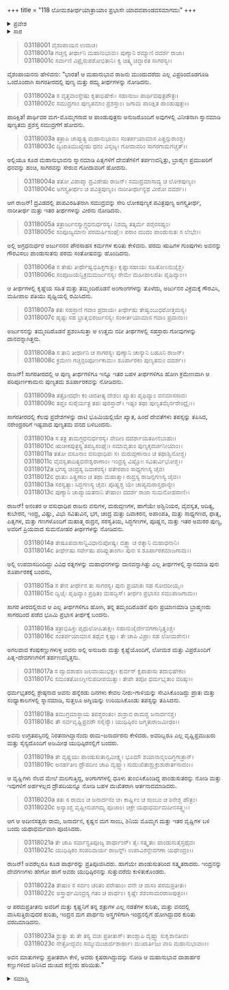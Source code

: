 +++
title = "118 ಲೋಮಶತೀರ್ಥಯಾತ್ರಾಯಾಂ ಪ್ರಭಾಸೇ ಯಾದವಪಾಂಡವಸಮಾಗಮಃ"
+++

<details><summary>ಪ್ರವೇಶ</summary>


।।   ಓಂ ಓಂ ನಮೋ ನಾರಾಯಣಾಯ।।   ಶ್ರೀ ವೇದವ್ಯಾಸಾಯ ನಮಃ ।।

ಶ್ರೀ ಕೃಷ್ಣದ್ವೈಪಾಯನ ವೇದವ್ಯಾಸ ವಿರಚಿತ  

**ಶ್ರೀ ಮಹಾಭಾರತ**

**ಆರಣ್ಯಕ ಪರ್ವ**

**ತೀರ್ಥಯಾತ್ರಾ ಪರ್ವ**

**ಅಧ್ಯಾಯ 118**

</details>


<details><summary>ಸಾರ</summary>

ತೀರ್ಥಯಾತ್ರೆಯನ್ನು ಮುಂದುವರೆಸಿ ಯುಧಿಷ್ಠಿರನು ಪ್ರಭಾಸಕ್ಷೇತ್ರಕ್ಕೆ ಬಂದುದು (1-15). ರಾಮ-ಜನಾರ್ದನರು ಮತ್ತು ಇತರ ವೃಷ್ಣಿಗಳು ಪಾಂಡವರ ಕಷ್ಟವನ್ನು ನೋಡಿ ದುಃಖಿಸಿದುದು (16-23).

</details>


> 03118001 ವೈಶಂಪಾಯನ ಉವಾಚ।  
03118001a ಗಚ್ಚನ್ಸ ತೀರ್ಥಾನಿ ಮಹಾನುಭಾವಃ।
	ಪುಣ್ಯಾನಿ ರಮ್ಯಾಣಿ ದದರ್ಶ ರಾಜಾ।  
> 03118001c ಸರ್ವಾಣಿ ವಿಪ್ರೈರುಪಶೋಭಿತಾನಿ।
	ಕ್ವ ಚಿತ್ಕ್ವ ಚಿದ್ಭಾರತ ಸಾಗರಸ್ಯ।।  

ವೈಶಂಪಾಯನನು ಹೇಳಿದನು: “ಭಾರತ! ಆ ಮಹಾನುಭಾವ ರಾಜನು ಮುಂದುವರೆದು ಎಲ್ಲ ವಿಪ್ರರಿಂದೊಡಗೂಡಿ ಒಂದೊಂದಾಗಿ ಸಾಗರತೀರದಲ್ಲಿ ಪುಣ್ಯ ಮತ್ತು ರಮ್ಯ ತೀರ್ಥಗಳನ್ನು ನೋಡಿದನು.

> 03118002a ಸ ವೃತ್ತವಾಂಸ್ತೇಷು ಕೃತಾಭಿಷೇಕಃ।
	ಸಹಾನುಜಃ ಪಾರ್ಥಿವಪುತ್ರಪೌತ್ರಃ।  
> 03118002c ಸಮುದ್ರಗಾಂ ಪುಣ್ಯತಮಾಂ ಪ್ರಶಸ್ತಾಂ।
	ಜಗಾಮ ಪಾರಿಕ್ಷಿತ ಪಾಂಡುಪುತ್ರಃ।।  

ಪಾರಿಕ್ಷಿತ! ಪಾರ್ಥಿವರ ಮಗ-ಮೊಮ್ಮಗನಾದ ಆ ಪಾಂಡುಪುತ್ರನು ಅನುಜರೊಂದಿಗೆ ಅವುಗಳಲ್ಲಿ ವಿನೀತನಾಗಿ ಸ್ನಾನಮಾಡಿ ಪುಣ್ಯತಮ ಪ್ರಶಸ್ತ ಸಮುದ್ರಗೆಗೆ ಹೋದನು.

> 03118003a ತತ್ರಾಪಿ ಚಾಪ್ಲುತ್ಯ ಮಹಾನುಭಾವಃ।
	ಸಂತರ್ಪಯಾಮಾಸ ಪಿತೄನ್ಸುರಾಂಶ್ಚ।  
> 03118003c ದ್ವಿಜಾತಿಮುಖ್ಯೇಷು ಧನಂ ವಿಸೃಜ್ಯ।
	ಗೋದಾವರಿಂ ಸಾಗರಗಾಮಗಚ್ಚತ್।।  

ಅಲ್ಲಿಯೂ ಕೂಡ ಮಹಾನುಭಾವನು ಸ್ನಾನಮಾಡಿ ಪಿತೃಗಳಿಗೆ ದೇವತೆಗಳಿಗೆ ತರ್ಪಣವನ್ನಿತ್ತು, ಬ್ರಾಹ್ಮಣ ಪ್ರಮುಖರಿಗೆ ಧನವನ್ನು ಹಂಚಿ, ಸಾಗರವನ್ನು ಸೇರುವ ಗೋದಾವರಿಗೆ ಹೋದನು.

> 03118004a ತತೋ ವಿಪಾಪ್ಮಾ ದ್ರವಿಡೇಷು ರಾಜನ್।
	ಸಮುದ್ರಮಾಸಾದ್ಯ ಚ ಲೋಕಪುಣ್ಯಂ।  
> 03118004c ಅಗಸ್ತ್ಯತೀರ್ಥಂ ಚ ಪವಿತ್ರಪುಣ್ಯಂ।
	ನಾರೀತೀರ್ಥಾನ್ಯಥ ವೀರೋ ದದರ್ಶ।।   

ಆಗ ರಾಜನ್! ದ್ರವಿಡದಲ್ಲಿ ಪಾಪವಿರಹಿತನಾಗಿ ಸಮುದ್ರವನ್ನು ಸೇರಿ ಲೋಕಪುಣ್ಯಕ ಪವಿತ್ರಪುಣ್ಯ ಅಗಸ್ತ್ಯತೀರ್ಥ, ನಾರೀತೀರ್ಥ ಮತ್ತು ಇತರ ತೀರ್ಥಗಳನ್ನು ವೀರನು ನೋಡಿದನು.

> 03118005a ತತ್ರಾರ್ಜುನಸ್ಯಾಗ್ರ್ಯಧನುರ್ಧರಸ್ಯ।
	ನಿಶಮ್ಯ ತತ್ಕರ್ಮ ಪರೈರಸಹ್ಯಂ।  
> 03118005c ಸಂಪೂಜ್ಯಮಾನಃ ಪರಮರ್ಷಿಸಂಘೈಃ।
	ಪರಾಂ ಮುದಂ ಪಾಂಡುಸುತಃ ಸ ಲೇಭೇ।।  

ಅಲ್ಲಿ ಅಗ್ರಧನುರ್ಧರ ಅರ್ಜುನನನ ಪೌರಸಾಹಸ ಕರ್ಮಗಳ ಕುರಿತು ಕೇಳಿದನು. ಪರಮ ಋಷಿಗಳ ಗುಂಪುಗಳು ಅವನನ್ನು ಗೌರವಿಸಲು ಪಾಂಡುಸುತನು ಪರಮ ಸಂತೋಷವನ್ನು ಹೊಂದಿದನು.

> 03118006a ಸ ತೇಷು ತೀರ್ಥೇಷ್ವಭಿಷಿಕ್ತಗಾತ್ರಃ।
	ಕೃಷ್ಣಾಸಹಾಯಃ ಸಹಿತೋಽನುಜೈಶ್ಚ।  
> 03118006c ಸಂಪೂಜಯನ್ವಿಕ್ರಮಮರ್ಜುನಸ್ಯ।
	ರೇಮೇ ಮಹೀಪಾಲಪತಿಃ ಪೃಥಿವ್ಯಾಂ।।  

ಆ ತೀರ್ಥಗಳಲ್ಲಿ ಕೃಷ್ಣೆಯ ಸಹಿತ ಮತ್ತು ತಮ್ಮಂದಿರೊಡನೆ ಅಂಗಾಂಗಗಳನ್ನು ತೊಳೆದು, ಅರ್ಜುನನ ವಿಕ್ರಮಕ್ಕೆ ಗೌರವಿಸಿ, ಮಹೀಪಾಲ ಪತಿಯು ಪೃಥ್ವಿಯಲ್ಲಿ ರಮಿಸಿದನು.

> 03118007a ತತಃ ಸಹಸ್ರಾಣಿ ಗವಾಂ ಪ್ರದಾಯ।
	ತೀರ್ಥೇಷು ತೇಷ್ವಂಬುಧರೋತ್ತಮಸ್ಯ।  
> 03118007c ಹೃಷ್ಟಃ ಸಹ ಭ್ರಾತೃಭಿರರ್ಜುನಸ್ಯ।
	ಸಂಕೀರ್ತಯಾಮಾಸ ಗವಾಂ ಪ್ರದಾನಂ।।  

ಅರ್ಜುನನನ್ನು ತಮ್ಮಂದಿರೊಡನೆ ಪ್ರಶಂಸಿಸುತ್ತಾ ಆ ಉತ್ತಮ ನದೀ ತೀರ್ಥಗಳಲ್ಲಿ ಸಹಸ್ರಾರು ಗೋವುಗಳನ್ನು ದಾನವನ್ನಾಗಿತ್ತನು.

> 03118008a ಸ ತಾನಿ ತೀರ್ಥಾನಿ ಚ ಸಾಗರಸ್ಯ।
	ಪುಣ್ಯಾನಿ ಚಾನ್ಯಾನಿ ಬಹೂನಿ ರಾಜನ್।  
> 03118008c ಕ್ರಮೇಣ ಗಚ್ಚನ್ಪರಿಪೂರ್ಣಕಾಮಃ।
	ಶೂರ್ಪಾರಕಂ ಪುಣ್ಯತಮಂ ದದರ್ಶ।।   

ರಾಜನ್! ಸಾಗರತೀರದಲ್ಲಿ ಆ ಪುಣ್ಯ ತೀರ್ಥಗಳಿಗೂ ಇನ್ನೂ ಇತರ ಬಹಳ ತೀರ್ಥಗಳಿಗೂ ಹೋಗಿ ಕ್ರಮೇಣವಾಗಿ ಆ ಪರಿಪೂರ್ಣಕಾಮನು ಪುಣ್ಯತಮ ಶೂರ್ಪಾರಕವನ್ನು ನೋಡಿದನು.

> 03118009a ತತ್ರೋದಧೇಃ ಕಂ ಚಿದತೀತ್ಯ ದೇಶಂ।
	ಖ್ಯಾತಂ ಪೃಥಿವ್ಯಾಂ ವನಮಾಸಸಾದ।  
> 03118009c ತಪ್ತಂ ಸುರೈರ್ಯತ್ರ ತಪಃ ಪುರಸ್ತಾದ್।
	ಇಷ್ಟಂ ತಥಾ ಪುಣ್ಯತಮೈರ್ನರೇಂದ್ರೈಃ।।  

ಸಾಗರತೀರದಲ್ಲಿ ಕೆಲವು ಪ್ರದೇಶಗಳನ್ನು ದಾಟಿ ಭೂಮಿಯಲ್ಲಿಯೇ ಖ್ಯಾತ, ಹಿಂದೆ ದೇವತೆಗಳು ತಪಸ್ಸನ್ನು ತಪಿಸಿದ, ನರೇಂದ್ರರರಿಗೆ ಇಷ್ಟವಾದ ಪುಣ್ಯತಮ ವನದ ಬಳಿಬಂದನು.

> 03118010a ಸ ತತ್ರ ತಾಮಗ್ರ್ಯಧನುರ್ಧರಸ್ಯ।
	ವೇದೀಂ ದದರ್ಶಾಯತಪೀನಬಾಹುಃ।  
> 03118010c ಋಚೀಕಪುತ್ರಸ್ಯ ತಪಸ್ವಿಸಂಘೈಃ।
	ಸಮಾವೃತಾಂ ಪುಣ್ಯಕೃದರ್ಚನೀಯಾಂ।।  
> 03118011a ತತೋ ವಸೂನಾಂ ವಸುಧಾಧಿಪಃ ಸ।
	ಮರುದ್ಗಣಾನಾಂ ಚ ತಥಾಶ್ವಿನೋಶ್ಚ।  
> 03118011c ವೈವಸ್ವತಾದಿತ್ಯಧನೇಶ್ವರಾಣಾಂ।
	ಇಂದ್ರಸ್ಯ ವಿಷ್ಣೋಃ ಸವಿತುರ್ವಿಭೋಶ್ಚ।।  
> 03118012a ಭಗಸ್ಯ ಚಂದ್ರಸ್ಯ ದಿವಾಕರಸ್ಯ।
	ಪತೇರಪಾಂ ಸಾಧ್ಯಗಣಸ್ಯ ಚೈವ।  
> 03118012c ಧಾತುಃ ಪಿತೄಣಾಂ ಚ ತಥಾ ಮಹಾತ್ಮಾ।
	ರುದ್ರಸ್ಯ ರಾಜನ್ಸಗಣಸ್ಯ ಚೈವ।।   
> 03118013a ಸರಸ್ವತ್ಯಾಃ ಸಿದ್ಧಗಣಸ್ಯ ಚೈವ।
	ಪೂಷ್ಣಶ್ಚ ಯೇ ಚಾಪ್ಯಮರಾಸ್ತಥಾನ್ಯೇ।  
> 03118013c ಪುಣ್ಯಾನಿ ಚಾಪ್ಯಾಯತನಾನಿ ತೇಷಾಂ।
	ದದರ್ಶ ರಾಜಾ ಸುಮನೋಹರಾಣಿ।।  

ರಾಜನ್! ಅನಂತರ ಆ ವಸುಧಾಧಿಪ ರಾಜನು ವಸುಗಳ, ಮರುದ್ಗಣಗಳ, ಹಾಗೆಯೇ ಅಶ್ವಿನಿಯರ, ವೈವಸ್ವತ, ಆದಿತ್ಯ, ಕುಬೇರನ, ಇಂದ್ರ, ವಿಷ್ಣು, ವಿಭು ಸವಿತುವಿನ, ಭಗ, ಚಂದ್ರ ಮತ್ತು ದಿವಾಕರನ, ಅಪಾಂಪತಿ, ಮತ್ತು ಸಾಧ್ಯಗಣದ, ಧಾತೃ, ಪಿತೃಗಳ, ಮತ್ತು ಗಣಗಳೊಂದಿಗೆ ಮಹಾತ್ಮ ರುದ್ರನ, ಸರಸ್ವತಿಯ, ಸಿದ್ಧಗಣಗಳ, ಪೂಷ್ಣನ, ಮತ್ತು ಇತರ ಅಮರರ ಪುಣ್ಯ, ಅವರಿಗೆ ಪ್ರಿಯವಾದ ಸುಮನೋಹರ ತೀರ್ಥಗಳನ್ನು ನೋಡಿದನು.

> 03118014a ತೇಷೂಪವಾಸಾನ್ವಿವಿಧಾನುಪೋಷ್ಯ।
	ದತ್ತ್ವಾ ಚ ರತ್ನಾನಿ ಮಹಾಧನಾನಿ।  
> 03118014c ತೀರ್ಥೇಷು ಸರ್ವೇಷು ಪರಿಪ್ಲುತಾಂಗಃ।
	ಪುನಃ ಸ ಶೂರ್ಪಾರಕಮಾಜಗಾಮ।।  

ಅಲ್ಲಿ ಉಪವಾಸದಿಂದಿದ್ದು ವಿವಿಧ ರತ್ನಗಳನ್ನು ಮಹಾಧನಗಳನ್ನು ದಾನವನ್ನಾಗಿತ್ತು ಎಲ್ಲ ತೀರ್ಥಗಳಲ್ಲಿ ಸ್ನಾನಮಾಡಿ ಪುನಃ ಶೂರ್ಪಾರಕಕ್ಕೆ ಬಂದನು,

> 03118015a ಸ ತೇನ ತೀರ್ಥೇನ ತು ಸಾಗರಸ್ಯ।
	ಪುನಃ ಪ್ರಯಾತಃ ಸಹ ಸೋದರೀಯೈಃ।  
> 03118015c ದ್ವಿಜೈಃ ಪೃಥಿವ್ಯಾಂ ಪ್ರಥಿತಂ ಮಹದ್ಭಿಸ್।
	ತೀರ್ಥಂ ಪ್ರಭಾಸಂ ಸಮುಪಾಜಗಾಮ।।  

ಸಾಗರ ತೀರದಲ್ಲಿರುವ ಆ ಎಲ್ಲ ತೀರ್ಥಗಳಿಗೂ ಹೋಗಿ, ತನ್ನ ತಮ್ಮಂದಿರೊಡನೆ ಪುನಃ ಪ್ರಯಾಣಮಾಡಿ ಬ್ರಾಹ್ಮಣರು ಸಾಗರದಿಂದ ಪಡೆದ ಭೂಮಿ ಪ್ರಭಾಸ ತೀರ್ಥಕ್ಕೆ ಬಂದನು.

> 03118016a ತತ್ರಾಭಿಷಿಕ್ತಃ ಪೃಥುಲೋಹಿತಾಕ್ಷಃ।
	ಸಹಾನುಜೈರ್ದೇವಗಣಾನ್ಪಿತೄಂಶ್ಚ।  
> 03118016c ಸಂತರ್ಪಯಾಮಾಸ ತಥೈವ ಕೃಷ್ಣಾ।
	ತೇ ಚಾಪಿ ವಿಪ್ರಾಃ ಸಹ ಲೋಮಶೇನ।।   

ಅಗಲವಾದ ಕೆಂಪುಕಣ್ಣುಗಳುಳ್ಳ ಅವನು ಅಲ್ಲಿ ಅನುಜರು ಮತ್ತು ಕೃಷ್ಣೆಯೊಂದಿಗೆ, ಲೋಮಶ ಮತ್ತು ವಿಪ್ರರೊಂದಿಗೆ ಪಿತೃ-ದೇವಗಣಗಳಿಗೆ ತರ್ಪಣವನ್ನಿತ್ತನು.

> 03118017a ಸ ದ್ವಾದಶಾಹಂ ಜಲವಾಯುಭಕ್ಷಃ।
	ಕುರ್ವನ್ ಕ್ಷಪಾಹಃಸು ತದಾಭಿಷೇಕಂ।  
> 03118017c ಸಮಂತತೋಽಗ್ನೀನುಪದೀಪಯಿತ್ವಾ।
	ತೇಪೇ ತಪೋ ಧರ್ಮಭೃತಾಂ ವರಿಷ್ಠಃ।।  

ಧರ್ಮಭೃತರಲ್ಲಿ ಶ್ರೇಷ್ಠನಾದ ಅವನು ಹನ್ನೆರಡು ದಿನಗಳು ಕೇವಲ ನೀರು-ಗಾಳಿಯನ್ನು ಸೇವಿಸಿಕೊಂಡಿದ್ದು ಪ್ರಾತಃ ಮತ್ತು ಸಂಧ್ಯಾಕಾಲಗಳಲ್ಲಿ ಸ್ನಾನಮಾಡಿ, ಸುತ್ತಲೂ ಅಗ್ನಿಯನ್ನು ಉರಿಯಿಸಿಕೊಂಡು ತಪಸ್ಸನ್ನು ತಪಿಸಿದನು.

> 03118018a ತಮುಗ್ರಮಾಸ್ಥಾಯ ತಪಶ್ಚರಂತಂ।
	ಶುಶ್ರಾವ ರಾಮಶ್ಚ ಜನಾರ್ದನಶ್ಚ।  
> 03118018c ತೌ ಸರ್ವವೃಷ್ಣಿಪ್ರವರೌ ಸಸೈನ್ಯೌ।
	ಯುಧಿಷ್ಠಿರಂ ಜಗ್ಮತುರಾಜಮೀಢಂ।।  

ಅವನು ಉಗ್ರತಪಸ್ಸಿನಲ್ಲಿ ನಿರತನಾಗಿದ್ದಾನೆಂದು ರಾಮ-ಜನಾರ್ದರನು ಕೇಳಿದರು. ಅವರಿಬ್ಬರೂ ಎಲ್ಲ ವೃಷ್ಣಿಪ್ರಮುಖರು ಮತ್ತು ಸೈನ್ಯದೊಂದಿಗೆ ಅಜಮೀಢ ಯುಧಿಷ್ಠಿರನಲ್ಲಿಗೆ ಬಂದರು.

> 03118019a ತೇ ವೃಷ್ಣಯಃ ಪಾಂಡುಸುತಾನ್ಸಮೀಕ್ಷ್ಯ।
	ಭೂಮೌ ಶಯಾನಾನ್ಮಲದಿಗ್ಧಗಾತ್ರಾನ್।  
> 03118019c ಅನರ್ಹತೀಂ ದ್ರೌಪದೀಂ ಚಾಪಿ ದೃಷ್ಟ್ವಾ।
	ಸುದುಃಖಿತಾಶ್ಚುಕ್ರುಶುರಾರ್ತನಾದಂ।।   

ಆ ವೃಷ್ಣಿಗಳು ನೆಲದ ಮೇಲೆ ಮಲಗುತ್ತಿದ್ದ, ಅಂಗಾಗಗಳಲ್ಲಿ ಧೂಳು ತುಂಬಿಸಿಕೊಂಡಿದ್ದ ಪಾಂಡುಸುತರನ್ನು ನೋಡಿ ಮತ್ತು ಇವುಗಳಿಗೆ ಅರ್ಹಳಲ್ಲದ ದ್ರೌಪದಿಯನ್ನೂ ನೋಡಿ ಬಹಳ ದುಃಖಿತರಾಗಿ ಆರ್ತನಾದಮಾಡಿದರು.

> 03118020a ತತಃ ಸ ರಾಮಂ ಚ ಜನಾರ್ದನಂ ಚ।
	ಕಾರ್ಷ್ಣಿಂ ಚ ಸಾಂಬಂ ಚ ಶಿನೇಶ್ಚ ಪೌತ್ರಂ।  
> 03118020c ಅನ್ಯಾಂಶ್ಚ ವೃಷ್ಣೀನುಪಗಮ್ಯ ಪೂಜಾಂ।
	ಚಕ್ರೇ ಯಥಾಧರ್ಮಮದೀನಸತ್ತ್ವಃ।।  

ಆಗ ಆ ಅದೀನಸತ್ವರು ರಾಮ, ಜನಾರ್ದನ, ಕೃಷ್ಣನ ಮಗ ಸಾಂಬ, ಶಿನಿಯ ಮೊಮ್ಮಗ ಮತ್ತು ಇತರ ವೃಷ್ಣಿಗಳ ಬಳಿ ಬಂದು ಯಥಾಧರ್ಮವಾಗಿ ಪೂಜಿಸಿದರು.

> 03118021a ತೇ ಚಾಪಿ ಸರ್ವಾನ್ಪ್ರತಿಪೂಜ್ಯ ಪಾರ್ಥಾಂಸ್।
	ತೈಃ ಸತ್ಕೃತಾಃ ಪಾಂಡುಸುತೈಸ್ತಥೈವ।  
> 03118021c ಯುಧಿಷ್ಠಿರಂ ಸಂಪರಿವಾರ್ಯ ರಾಜನ್ನ್।
	ಉಪಾವಿಶನ್ದೇವಗಣಾ ಯಥೇಂದ್ರಂ।।  

ರಾಜನ್! ಅವರೆಲ್ಲರೂ ಕೂಡ ಪಾರ್ಥರನ್ನು ಪ್ರತಿಪೂಜಿಸಿದರು. ಹಾಗೆಯೇ ಪಾಂಡುಸುತರಿಂದ ಸತ್ಕೃತರಾದರು. ಇಂದ್ರನನ್ನು ದೇವಗಣಗಳು ಹೇಗೋ ಹಾಗೆ ಅವರು ಯುಧಿಷ್ಠಿರನನ್ನು ಸುತ್ತುವರೆದು ಕುಳಿತುಕೊಂಡರು.

> 03118022a ತೇಷಾಂ ಸ ಸರ್ವಂ ಚರಿತಂ ಪರೇಷಾಂ।
	ವನೇ ಚ ವಾಸಂ ಪರಮಪ್ರತೀತಃ।  
> 03118022c ಅಸ್ತ್ರಾರ್ಥಮಿಂದ್ರಸ್ಯ ಗತಂ ಚ ಪಾರ್ಥಂ।
	ಕೃಷ್ಣೇ ಶಶಂಸಾಮರರಾಜಪುತ್ರಂ।।  

ಆ ಪರಮಪ್ರತೀತನು ಅವರಿಗೆ ಮತ್ತು ಕೃಷ್ಣನಿಗೆ ತನ್ನ ಶತ್ರುಗಳ ಎಲ್ಲ ನಡತೆಗಳ ಕುರಿತು, ಮತ್ತು ವನದಲ್ಲಿ ವಾಸಿಸುತ್ತಿರುವುದರ ಕುರಿತು, ಇಂದ್ರನ ಮಗ ಪಾರ್ಥನು ಅಸ್ತ್ರಗಳಿಗಾಗಿ ಇಂದ್ರನಲ್ಲಿಗೆ ಹೋಗಿದ್ದುದರ ಕುರಿತು ವರದಿಮಾಡಿದನು.

> 03118023a ಶ್ರುತ್ವಾ ತು ತೇ ತಸ್ಯ ವಚಃ ಪ್ರತೀತಾಸ್।
	ತಾಂಶ್ಚಾಪಿ ದೃಷ್ಟ್ವಾ ಸುಕೃಶಾನತೀವ।  
> 03118023c ನೇತ್ರೋದ್ಭವಂ ಸಮ್ಮುಮುಚುರ್ದಶಾರ್ಹಾ।
	ದುಃಖಾರ್ತಿಜಂ ವಾರಿ ಮಹಾನುಭಾವಾಃ।।  

ಅವನ ಮಾತುಗಳನ್ನು ಪ್ರತೀತರಾಗಿ ಕೇಳಿ, ಅವರು ಕೃಷರಾಗಿದ್ದುದನ್ನು ನೋಡಿ ಆ ಮಹಾನುಭಾವ ದಾಶಾರ್ಹರ ಕಣ್ಣುಗಳಿಂದ ಜನಿಸಿದ ದುಃಖದ ಕಣ್ಣೀರು ಹರಿಯಿತು.”

<details><summary>ಸಮಾಪ್ತಿ</summary>

ಇತಿ ಶ್ರೀ ಮಹಾಭಾರತೇ ಆರಣ್ಯಕಪರ್ವಣಿ ತೀರ್ಥಯಾತ್ರಾಪರ್ವಣಿ ಲೋಮಶತೀರ್ಥಯಾತ್ರಾಯಾಂ ಪ್ರಭಾಸೇ ಯಾದವಪಾಂಡವಸಮಾಗಮೇ ಅಷ್ಟಾದಶಾಧಿಕಶತತಮೋಽಧ್ಯಾಯಃ।  
ಇದು ಮಹಾಭಾರತದ ಆರಣ್ಯಕಪರ್ವದಲ್ಲಿ ತೀರ್ಥಯಾತ್ರಾಪರ್ವದಲ್ಲಿ ಲೋಮಶತೀರ್ಥಯಾತ್ರೆಯಲ್ಲಿ ಪ್ರಭಾಸದಲ್ಲಿ ಯಾದವಪಾಂಡವಸಮಾಗಮದಲ್ಲಿ ನೂರಾಹದಿನೆಂಟನೆಯ ಅಧ್ಯಾಯವು.


</details>
